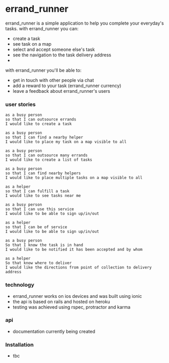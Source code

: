 # errand_runner

errand_runner is a simple application to help you complete your everyday's tasks.
with errand_runner you can:
  - create a task
  - see task on a map
  - select and accept someone else's task
  - see the navigation to the task delivery address
  - 
 with errand_runner you'll be able to:
  - get in touch with other people via chat
  - add a reward to your task (errand_runner currency)
  - leave a feedback about errand_runner's users

### user stories

```
as a busy person  
so that I can outsource errands
I would like to create a task
 
as a busy person
so that I can find a nearby helper
I would like to place my task on a map visible to all
 
as a busy person  
so that I can outsource many errands
I would like to create a list of tasks
 
as a busy person
so that I can find nearby helpers
I would like to place multiple tasks on a map visible to all
 
as a helper
so that I can fulfill a task
I would like to see tasks near me
 
as a busy person
so that I can use this service
I would like to be able to sign up/in/out
 
as a helper
so that I can be of service
I would like to be able to sign up/in/out
 
as a busy person  
So that I know the task is in hand
I would like to be notified it has been accepted and by whom
 
as a helper
So that know where to deliver
I would like the directions from point of collection to delivery address

```


### technology

* errand_runner works on ios devices and was built using ionic
* the api is based on rails and hosted on heroku
* testing was achieved using rspec, protractor and karma

### api

* documentation currently being created

### Installation

* tbc
